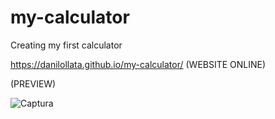 # my-calculator

Creating my first calculator 

https://danilollata.github.io/my-calculator/ (WEBSITE ONLINE)

(PREVIEW)

![Captura](https://github.com/danilollata/my-calculator/assets/98361196/ef2f7223-7a8c-4680-8d18-ac69fbe6fe12)
